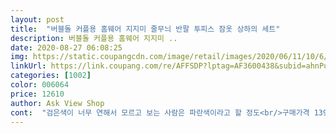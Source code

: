 ```yaml
---
layout: post 
title:  "버블돌 커플용 홈웨어 지지미 줄무늬 반팔 투피스 잠옷 상하의 세트" 
description: 버블돌 커플용 홈웨어 지지미 ..
date: 2020-08-27 06:08:25 
img: https://static.coupangcdn.com/image/retail/images/2020/06/11/10/6/fa9985c5-99ab-456b-8c4b-db5c1d66d2ac.jpg 
linkUrl: https://link.coupang.com/re/AFFSDP?lptag=AF3600438&subid=ahnPublicAsk&pageKey=1694996848&itemId=2885613420&vendorItemId=70874694374&traceid=V0-113-df4b66470ee07bce 
categories: [1002] 
color: 006064 
price: 12610 
author: Ask View Shop 
cont:  "검은색이 너무 연해서 모르고 보는 사람은 파란색이라고 할 정도<br/>구매가격 13900원<br/>그냥 부드럽진 않지만 땀을 흘려도 몸에 옷이 달라붙지 않는 옷!<br/>그리고 상의는 단추 부분이 짱짱해서 좋음<br/>까끌거린다는 후기도 있었지만 피부에 안 달라붙는다는 후기에 그냥 구매해봄<br/>다행이도 잘 맞아서 잘 입을 수 있을 거 같아요!<br/>단추로 된 잠옷은 몇 번 세탁하면 늘어나서 혼자 풀리는데 이 옷은 정말 짱짱해서 좋음<br/>디자인도 잠옷같지않아서 동네 근처 마실나갈때 입어도 티 안날 거 같아요 ㅎㅎㅎ<br/>모델이 워낙 말라서, 통통한 체격을 가진 저에게 좀 작을까봐 걱정을 많이 했는데.<br/>.<br/><br/>바지도 사이즈 넉넉해서 정말 편함<br/>블랙 색상은 실제로는 어두운 하늘색  남색 느낌임<br/>소재도시원하고 힘잇는원단이라 몸에안감겨서 좋고ㅋ 기요미단추까지 맘에안드는부분이없네여ㅋㅋ<br/>시원하게 자려고 구매했습니다.<br/><br/>시원한 재질이라 바람도 잘통하고 너무 좋네요 강추입니다 !<br/>아쉬운 점은 마감처리임<br/>여름 잠옷을 찾다가 저렴한 가격에 재질이 시원하다길래 구매<br/>우선 사이즈는 프리로 구매하면 55반<br/> -66까지는 얼추 맞을 것 같음<br/>재질은 때수건처럼 생기긴 했는데 때수건과 시어서커 이불의 중간 재질<br/>저렴해서 이해는 하는데 실밥 뭉치들이 여기저기 삐져나와 있음<br/>포장지짜꼼꼼하게와서 감덩쓰ㅋㅋ 여름이라 넉넉하게입어야 시원할거가타서 XL햇는데 일케여유잇는핏 원햇어서 딱조아요ㅋ<br/>하지만 한 번 세탁하고 입어서 그런가 피부가 예민하지 않아서 그런가 까끌하다는 느낌은 없었음<br/>확실히 부드럽지는 않음<br/>후기에 다른 분들이 xl구매하셨길래 고민했는데 일반 보세 옷이 맞다면 프리사이즈로 구매해도 여유롭게 입을 수 있음<br/>" 
---
```

